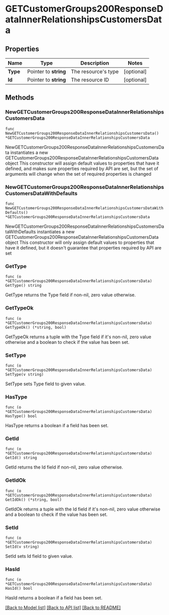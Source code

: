 # GETCustomerGroups200ResponseDataInnerRelationshipsCustomersData

## Properties

Name | Type | Description | Notes
------------ | ------------- | ------------- | -------------
**Type** | Pointer to **string** | The resource&#39;s type | [optional] 
**Id** | Pointer to **string** | The resource ID | [optional] 

## Methods

### NewGETCustomerGroups200ResponseDataInnerRelationshipsCustomersData

`func NewGETCustomerGroups200ResponseDataInnerRelationshipsCustomersData() *GETCustomerGroups200ResponseDataInnerRelationshipsCustomersData`

NewGETCustomerGroups200ResponseDataInnerRelationshipsCustomersData instantiates a new GETCustomerGroups200ResponseDataInnerRelationshipsCustomersData object
This constructor will assign default values to properties that have it defined,
and makes sure properties required by API are set, but the set of arguments
will change when the set of required properties is changed

### NewGETCustomerGroups200ResponseDataInnerRelationshipsCustomersDataWithDefaults

`func NewGETCustomerGroups200ResponseDataInnerRelationshipsCustomersDataWithDefaults() *GETCustomerGroups200ResponseDataInnerRelationshipsCustomersData`

NewGETCustomerGroups200ResponseDataInnerRelationshipsCustomersDataWithDefaults instantiates a new GETCustomerGroups200ResponseDataInnerRelationshipsCustomersData object
This constructor will only assign default values to properties that have it defined,
but it doesn't guarantee that properties required by API are set

### GetType

`func (o *GETCustomerGroups200ResponseDataInnerRelationshipsCustomersData) GetType() string`

GetType returns the Type field if non-nil, zero value otherwise.

### GetTypeOk

`func (o *GETCustomerGroups200ResponseDataInnerRelationshipsCustomersData) GetTypeOk() (*string, bool)`

GetTypeOk returns a tuple with the Type field if it's non-nil, zero value otherwise
and a boolean to check if the value has been set.

### SetType

`func (o *GETCustomerGroups200ResponseDataInnerRelationshipsCustomersData) SetType(v string)`

SetType sets Type field to given value.

### HasType

`func (o *GETCustomerGroups200ResponseDataInnerRelationshipsCustomersData) HasType() bool`

HasType returns a boolean if a field has been set.

### GetId

`func (o *GETCustomerGroups200ResponseDataInnerRelationshipsCustomersData) GetId() string`

GetId returns the Id field if non-nil, zero value otherwise.

### GetIdOk

`func (o *GETCustomerGroups200ResponseDataInnerRelationshipsCustomersData) GetIdOk() (*string, bool)`

GetIdOk returns a tuple with the Id field if it's non-nil, zero value otherwise
and a boolean to check if the value has been set.

### SetId

`func (o *GETCustomerGroups200ResponseDataInnerRelationshipsCustomersData) SetId(v string)`

SetId sets Id field to given value.

### HasId

`func (o *GETCustomerGroups200ResponseDataInnerRelationshipsCustomersData) HasId() bool`

HasId returns a boolean if a field has been set.


[[Back to Model list]](../README.md#documentation-for-models) [[Back to API list]](../README.md#documentation-for-api-endpoints) [[Back to README]](../README.md)


